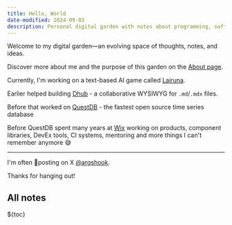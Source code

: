 ```yaml
---
title: Hello, World
date-modified: 2024-09-03
description: Personal digital garden with notes about programming, software and async work.
---
```


Welcome to my digital garden—an evolving space of thoughts, notes, and ideas.

Discover more about me and the purpose of this garden on the [About page](about.md).

Currently, I'm working on a text-based AI game called [Lairuna](https://lairuna.com).

Earlier helped building [Dhub](https://dhub.dev) - a collaborative WYSIWYG for `.md`/`.mdx` files.

Before that worked on [QuestDB](https://questdb.io) - the fastest open source time series database

Before QuestDB spent many years at [Wix](https://wix.com) working on products, component libraries, DevEx tools, CI systems, mentoring and more things I can't remember anymore 😅

---

I'm often 💩posting on X [@argshook](https://twitter.com/argshook).

Thanks for hanging out!

## All notes

${toc}
